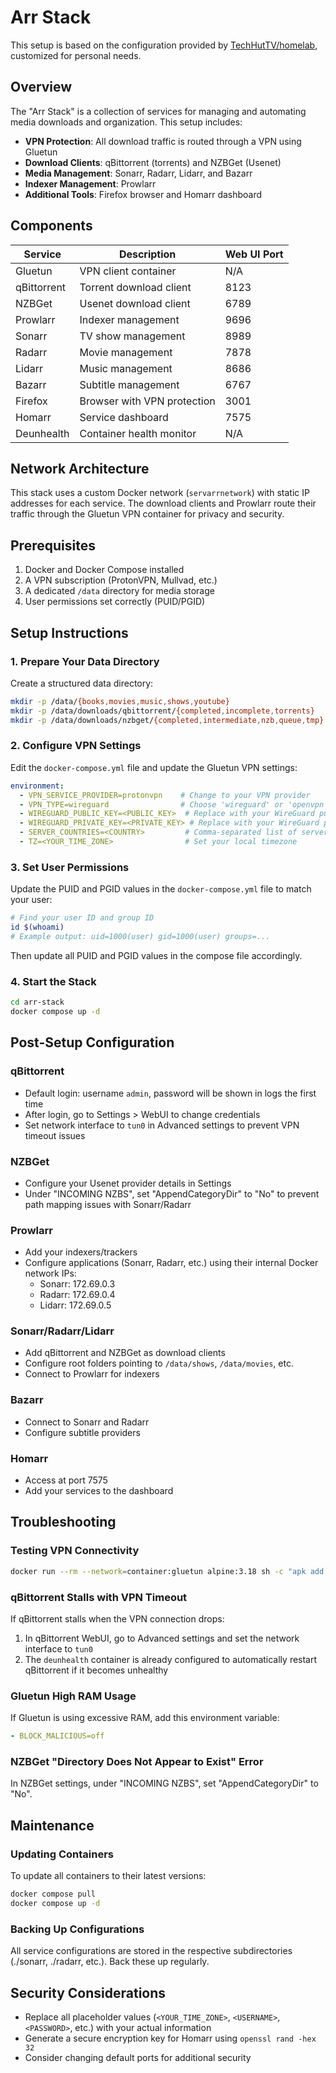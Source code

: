# Arr Stack

This setup is based on the configuration provided by [TechHutTV/homelab](https://github.com/TechHutTV/homelab), customized for personal needs.

## Overview

The "Arr Stack" is a collection of services for managing and automating media downloads and organization. This setup includes:

- **VPN Protection**: All download traffic is routed through a VPN using Gluetun
- **Download Clients**: qBittorrent (torrents) and NZBGet (Usenet)
- **Media Management**: Sonarr, Radarr, Lidarr, and Bazarr
- **Indexer Management**: Prowlarr
- **Additional Tools**: Firefox browser and Homarr dashboard

## Components

| Service | Description | Web UI Port |
|---------|-------------|-------------|
| Gluetun | VPN client container | N/A |
| qBittorrent | Torrent download client | 8123 |
| NZBGet | Usenet download client | 6789 |
| Prowlarr | Indexer management | 9696 |
| Sonarr | TV show management | 8989 |
| Radarr | Movie management | 7878 |
| Lidarr | Music management | 8686 |
| Bazarr | Subtitle management | 6767 |
| Firefox | Browser with VPN protection | 3001 |
| Homarr | Service dashboard | 7575 |
| Deunhealth | Container health monitor | N/A |

## Network Architecture

This stack uses a custom Docker network (`servarrnetwork`) with static IP addresses for each service. The download clients and Prowlarr route their traffic through the Gluetun VPN container for privacy and security.

## Prerequisites

1. Docker and Docker Compose installed
2. A VPN subscription (ProtonVPN, Mullvad, etc.)
3. A dedicated `/data` directory for media storage
4. User permissions set correctly (PUID/PGID)

## Setup Instructions

### 1. Prepare Your Data Directory

Create a structured data directory:

```bash
mkdir -p /data/{books,movies,music,shows,youtube}
mkdir -p /data/downloads/qbittorrent/{completed,incomplete,torrents}
mkdir -p /data/downloads/nzbget/{completed,intermediate,nzb,queue,tmp}
```

### 2. Configure VPN Settings

Edit the `docker-compose.yml` file and update the Gluetun VPN settings:

```yaml
environment:
  - VPN_SERVICE_PROVIDER=protonvpn    # Change to your VPN provider
  - VPN_TYPE=wireguard                # Choose 'wireguard' or 'openvpn'
  - WIREGUARD_PUBLIC_KEY=<PUBLIC_KEY>  # Replace with your WireGuard public key
  - WIREGUARD_PRIVATE_KEY=<PRIVATE_KEY> # Replace with your WireGuard private key
  - SERVER_COUNTRIES=<COUNTRY>         # Comma-separated list of server countries
  - TZ=<YOUR_TIME_ZONE>                # Set your local timezone
```

### 3. Set User Permissions

Update the PUID and PGID values in the `docker-compose.yml` file to match your user:

```bash
# Find your user ID and group ID
id $(whoami)
# Example output: uid=1000(user) gid=1000(user) groups=...
```

Then update all PUID and PGID values in the compose file accordingly.

### 4. Start the Stack

```bash
cd arr-stack
docker compose up -d
```

## Post-Setup Configuration

### qBittorrent

- Default login: username `admin`, password will be shown in logs the first time
- After login, go to Settings > WebUI to change credentials
- Set network interface to `tun0` in Advanced settings to prevent VPN timeout issues

### NZBGet

- Configure your Usenet provider details in Settings
- Under "INCOMING NZBS", set "AppendCategoryDir" to "No" to prevent path mapping issues with Sonarr/Radarr

### Prowlarr

- Add your indexers/trackers
- Configure applications (Sonarr, Radarr, etc.) using their internal Docker network IPs:
  - Sonarr: 172.69.0.3
  - Radarr: 172.69.0.4
  - Lidarr: 172.69.0.5

### Sonarr/Radarr/Lidarr

- Add qBittorrent and NZBGet as download clients
- Configure root folders pointing to `/data/shows`, `/data/movies`, etc.
- Connect to Prowlarr for indexers

### Bazarr

- Connect to Sonarr and Radarr
- Configure subtitle providers

### Homarr

- Access at port 7575
- Add your services to the dashboard

## Troubleshooting

### Testing VPN Connectivity

```bash
docker run --rm --network=container:gluetun alpine:3.18 sh -c "apk add wget && wget -qO- https://ipinfo.io"
```

### qBittorrent Stalls with VPN Timeout

If qBittorrent stalls when the VPN connection drops:

1. In qBittorrent WebUI, go to Advanced settings and set the network interface to `tun0`
2. The `deunhealth` container is already configured to automatically restart qBittorrent if it becomes unhealthy

### Gluetun High RAM Usage

If Gluetun is using excessive RAM, add this environment variable:

```yaml
- BLOCK_MALICIOUS=off
```

### NZBGet "Directory Does Not Appear to Exist" Error

In NZBGet settings, under "INCOMING NZBS", set "AppendCategoryDir" to "No".

## Maintenance

### Updating Containers

To update all containers to their latest versions:

```bash
docker compose pull
docker compose up -d
```

### Backing Up Configurations

All service configurations are stored in the respective subdirectories (./sonarr, ./radarr, etc.). Back these up regularly.

## Security Considerations

- Replace all placeholder values (`<YOUR_TIME_ZONE>`, `<USERNAME>`, `<PASSWORD>`, etc.) with your actual information
- Generate a secure encryption key for Homarr using `openssl rand -hex 32`
- Consider changing default ports for additional security
